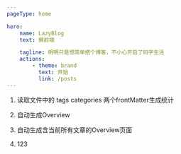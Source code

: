 ```yaml
---
pageType: home

hero:
    name: LazyBlog
    text: 懒前端

    tagline: 明明只是想简单搭个博客，不小心开启了码字生活
    actions:
        - theme: brand
          text: 开始
          link: /posts
---
```


1. 读取文件中的 tags categories 两个frontMatter生成统计

2. 自动生成Overview

3. 自动生成含当前所有文章的Overview页面

4. 123
